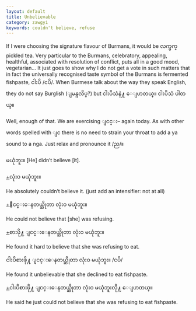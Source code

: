 ```yaml
---
layout: default
title: Unbelievable
category: zawgyi
keywords: couldn't believe, refuse
---
```


<p>If I were choosing the signature flavour of Burmans, it would be <span class='zawgyi'>လက္ဖက္</span> pickled tea. Very particular to the Burmans, celebratory, appealing, healthful, associated with resolution of conflict, puts all in a good mood, vegetarian... It just goes to show why I do not get a vote in such matters that in fact the universally recognised taste symbol of the Burmans is fermented fishpaste, <span class='mm3'>ငါးပိ</span> /<span class='mm3'>ငပိ</span>/. When Burmese talk about the way they speak English, they do not say Burglish (<span class='mm3'>ျမန္ဂလိပ္</span>?) but <span class='mm3'>ငါးပိသံနဲ႔ ေျပာတယ္။ ငါးပိသံ ပါတယ္။</span></p>
<p>Well, enough of that. We are exercising <span class='zawgyi'>ျငင္း</span>– again today. As with other words spelled with <span class='mm3'>ျင</span> there is no need to strain your throat to add a ya sound to a nga. Just relax and pronounce it /<span class='mm3'>ည</span>/<span class='mm3'>။</span></p>

<p><span class='zawgyi'>မယုံဘူး။</span>  [He] didn’t believe [it].</p>
<p class="hide-trigger"><a href='#'>+</a><span class='zawgyi'>လုံးဝ မယုံဘူး။</span></p>
<p class='hide-this'>He absolutely couldn’t believe it. (just add an intensifier: not at all)</p>

<p class="hide-trigger"><a href='#'>+</a><span class='zawgyi'>ျငင္းေနတယ္ဆိုတာ လုံးဝ မယုံဘူး။</span></p>
<p class='hide-this'>He could not believe that [she] was refusing.</p>

<p class="hide-trigger"><a href='#'>+</a><span class='zawgyi'>စားဖို႔ ျငင္းေနတယ္ဆိုတာ လုံးဝ မယုံဘူး။</span></p>
<p class='hide-this'>He found it hard to believe that she was refusing to eat.</p>

<p><span class='zawgyi'>ငါးပိစားဖို႔ ျငင္းေနတယ္ဆိုတာ လုံးဝ မယုံဘူး။</span>  /<span class='mm3'>ငပိ</span>/</p>
<p>He found it unbelievable that she declined to eat fishpaste.</p>

<p class="hide-trigger"><a href='#'>+</a><span class='zawgyi'>ငါးပိစားဖို႔ ျငင္းေနတယ္ဆိုတာ လုံးဝ မယုံဘူးလို႔ ေျပာတယ္။</span></p>
<p class='hide-this'>He said he just could not believe that she was refusing to eat fishpaste.</p>
